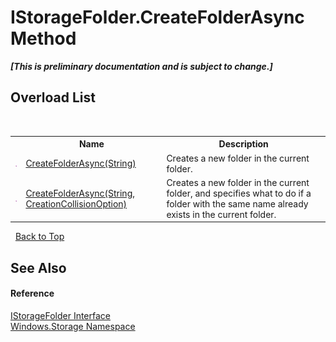 # IStorageFolder.CreateFolderAsync Method 
 _**\[This is preliminary documentation and is subject to change.\]**_


## Overload List
&nbsp;<table><tr><th></th><th>Name</th><th>Description</th></tr><tr><td>![Public method](media/pubmethod.gif "Public method")</td><td><a href="M_Windows_Storage_IStorageFolder_CreateFolderAsync">CreateFolderAsync(String)</a></td><td>
Creates a new folder in the current folder.</td></tr><tr><td>![Public method](media/pubmethod.gif "Public method")</td><td><a href="M_Windows_Storage_IStorageFolder_CreateFolderAsync_1">CreateFolderAsync(String, CreationCollisionOption)</a></td><td>
Creates a new folder in the current folder, and specifies what to do if a folder with the same name already exists in the current folder.</td></tr></table>&nbsp;
<a href="#istoragefolder.createfolderasync-method">Back to Top</a>

## See Also


#### Reference
<a href="T_Windows_Storage_IStorageFolder">IStorageFolder Interface</a><br /><a href="N_Windows_Storage">Windows.Storage Namespace</a><br />